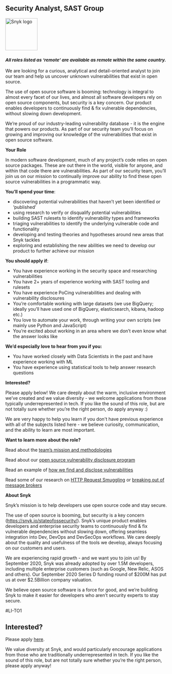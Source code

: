 Security Analyst, SAST Group
---

<img src="https://res.cloudinary.com/snyk/image/upload/v1537345894/press-kit/brand/logo-black.png" width="100" alt="Snyk logo" />

<h3><em><strong><sub>All roles listed as ‘remote’ are available as remote within the same country.</sub></strong></em></h3>
<p><span style="font-weight: 400;">We are looking for a curious, analytical and detail-oriented analyst to join our team and help us uncover</span> <span style="font-weight: 400;">unknown vulnerabilities that exist in open source.&nbsp;</span></p>
<p><span style="font-weight: 400;">The use of open source software is booming: technology is integral to almost every facet of our lives, and almost all software developers rely on open source components, but security is a key concern. Our product enables developers to continuously find &amp; fix vulnerable dependencies, without slowing down development.</span></p>
<p><span style="font-weight: 400;">We’re proud of our industry-leading vulnerability database - it is the engine that powers our products. As part of our security team you’ll focus on growing and improving our knowledge of the vulnerabilities that exist in open source software.</span></p>
<p><strong>Your Role</strong></p>
<p><span style="font-weight: 400;">In modern software development, much of any project’s code relies on open source packages. These are out there in the world, visible for anyone, and within that code there are vulnerabilities. As part of our security team, you’ll join us on our mission to continually improve our ability to find these open source vulnerabilities in a programmatic way.</span></p>
<p><span style="font-weight: 400;"><strong>You’ll spend your time</strong>:</span></p>
<ul>
<li style="font-weight: 400;"><span style="font-weight: 400;">discovering potential vulnerabilities that haven’t yet been identified or ‘published’</span></li>
<li style="font-weight: 400;"><span style="font-weight: 400;">using research to verify or disqualify potential vulnerabilities</span></li>
<li style="font-weight: 400;"><span style="font-weight: 400;">building SAST rulesets to identify vulnerability types and frameworks</span></li>
<li style="font-weight: 400;"><span style="font-weight: 400;">triaging vulnerabilities to identify the underlying vulnerable code and functionality</span></li>
<li style="font-weight: 400;"><span style="font-weight: 400;">developing and testing theories and hypotheses around new areas that Snyk tackles</span></li>
<li style="font-weight: 400;"><span style="font-weight: 400;">exploring and establishing the new abilities we need to develop our product to further achieve our mission</span></li>
</ul>
<p><span style="font-weight: 400;"><strong>You should apply if</strong>:</span></p>
<ul>
<li style="font-weight: 400;"><span style="font-weight: 400;">You have experience working in the security space and researching vulnerabilities</span></li>
<li style="font-weight: 400;"><span style="font-weight: 400;">You have 2+ years of experience working with SAST tooling and rulesets</span></li>
<li style="font-weight: 400;"><span style="font-weight: 400;">You have experience PoCing vulnerabilities and dealing with vulnerability disclosures</span></li>
<li style="font-weight: 400;"><span style="font-weight: 400;">You’re comfortable working with large datasets (we use BigQuery; ideally you’ll have used one of BigQuery, elasticsearch, kibana, hadoop etc.)</span></li>
<li style="font-weight: 400;"><span style="font-weight: 400;">You love to automate your work, through writing your own scripts (we mainly use Python and JavaScript)</span></li>
<li style="font-weight: 400;"><span style="font-weight: 400;">You’re excited about working in an area where we don’t even know what the answer looks like</span></li>
</ul>
<p><strong>We’d especially love to hear from you if you:</strong></p>
<ul>
<li style="font-weight: 400;"><span style="font-weight: 400;">You have worked closely with Data Scientists in the past and have experience working with ML</span></li>
<li style="font-weight: 400;"><span style="font-weight: 400;">You have experience using statistical tools to help answer research questions</span></li>
</ul>
<p><strong>Interested?</strong></p>
<p><span style="font-weight: 400;">Please apply below! We care deeply about the warm, inclusive environment we’ve created and we value diversity - we welcome applications from those typically underrepresented in tech. If you like the sound of this role, but are not totally sure whether you’re the right person, do apply anyway :)</span></p>
<p><span style="font-weight: 400;">We are very happy to help you learn if you don't have previous experience with all of the subjects listed here - we believe curiosity, communication, and the ability to learn are most important.</span></p>
<p><strong>Want to learn more about the role?</strong></p>
<p><span style="font-weight: 400;">Read about the </span><a href="https://snyk.io/blog/why-snyk-wins-open-source-security-battle/"><span style="font-weight: 400;">team’s mission and methodologies</span></a></p>
<p><span style="font-weight: 400;">Read about our </span><a href="https://snyk.io/blog/vulnerability-disclosure-program/"><span style="font-weight: 400;">open source vulnerability disclosure program</span></a></p>
<p><span style="font-weight: 400;">Read an example of </span><a href="https://snyk.io/blog/arbitrary-code-execution-in-js-grunt/"><span style="font-weight: 400;">how we find and disclose vulnerabilities</span></a></p>
<p><span style="font-weight: 400;">Read some of our research on </span><a href="https://snyk.io/blog/demystifying-http-request-smuggling/"><span style="font-weight: 400;">HTTP Request Smuggling</span></a><span style="font-weight: 400;"> or </span><a href="https://snyk.io/blog/message-brokers/"><span style="font-weight: 400;">breaking out of message brokers</span></a></p>
<p><strong>About Snyk</strong></p>
<p><span style="font-weight: 400;">Snyk’s mission is to help developers use open source code and stay secure.</span></p>
<p><span style="font-weight: 400;">The use of open source is booming, but security is a key concern (</span><a href="https://snyk.io/stateofossecurity/"><span style="font-weight: 400;">https://snyk.io/stateofossecurity/</span></a><span style="font-weight: 400;">). Snyk’s unique product enables developers and enterprise security teams to continuously find &amp; fix vulnerable dependencies without slowing down, offering seamless integration into Dev, DevOps and DevSecOps workflows. We care deeply about the quality and usefulness of the tools we develop, always focusing on our customers and users.</span></p>
<p><span style="font-weight: 400;">We are experiencing rapid growth - and we want you to join us! By September 2020, Snyk was already adopted by over 1.5M developers, including multiple enterprise customers (such as Google, New Relic, ASOS and others). Our September 2020 Series D funding round of $200M has put us at over $2.5Billion company valuation.</span></p>
<p><span style="font-weight: 400;">We believe open source software is a force for good, and we’re building Snyk to make it easier for developers who aren’t security experts to stay secure.</span></p>
<p><span style="font-weight: 400;">#LI-TO1</span></p>

Interested?
---

Please apply [here](https://boards.greenhouse.io/snyk/jobs/4959796002#app).

We value diversity at Snyk, and would particularly encourage applications from those who are traditionally underrepresented in tech.
If you like the sound of this role, but are not totally sure whether you’re the right person, please apply anyway!
